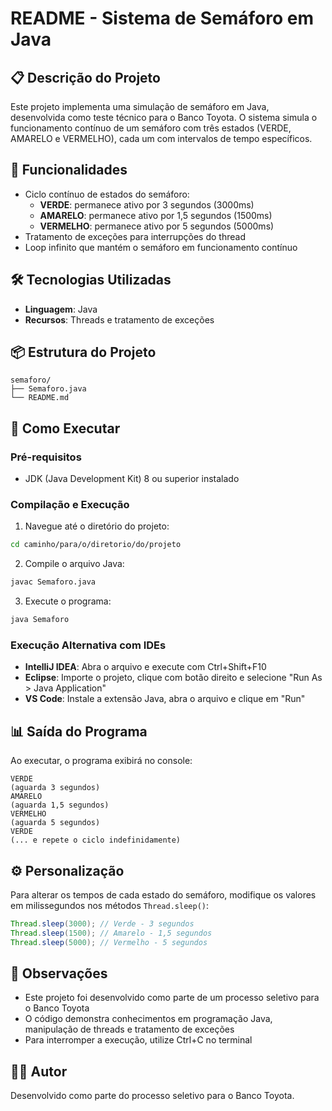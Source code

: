 # README - Sistema de Semáforo em Java

## 📋 Descrição do Projeto

Este projeto implementa uma simulação de semáforo em Java, desenvolvida como teste técnico para o Banco Toyota. O sistema simula o funcionamento contínuo de um semáforo com três estados (VERDE, AMARELO e VERMELHO), cada um com intervalos de tempo específicos.

## 🚦 Funcionalidades

- Ciclo contínuo de estados do semáforo:
    - **VERDE**: permanece ativo por 3 segundos (3000ms)
    - **AMARELO**: permanece ativo por 1,5 segundos (1500ms)
    - **VERMELHO**: permanece ativo por 5 segundos (5000ms)
- Tratamento de exceções para interrupções do thread
- Loop infinito que mantém o semáforo em funcionamento contínuo

## 🛠️ Tecnologias Utilizadas

- **Linguagem**: Java
- **Recursos**: Threads e tratamento de exceções

## 📦 Estrutura do Projeto

```
semaforo/
├── Semaforo.java
└── README.md
```

## 🔧 Como Executar

### Pré-requisitos
- JDK (Java Development Kit) 8 ou superior instalado

### Compilação e Execução

1. Navegue até o diretório do projeto:
```bash
cd caminho/para/o/diretorio/do/projeto
```

2. Compile o arquivo Java:
```bash
javac Semaforo.java
```

3. Execute o programa:
```bash
java Semaforo
```

### Execução Alternativa com IDEs
- **IntelliJ IDEA**: Abra o arquivo e execute com Ctrl+Shift+F10
- **Eclipse**: Importe o projeto, clique com botão direito e selecione "Run As > Java Application"
- **VS Code**: Instale a extensão Java, abra o arquivo e clique em "Run"

## 📊 Saída do Programa

Ao executar, o programa exibirá no console:

```
VERDE
(aguarda 3 segundos)
AMARELO  
(aguarda 1,5 segundos)
VERMELHO
(aguarda 5 segundos)
VERDE
(... e repete o ciclo indefinidamente)
```

## ⚙️ Personalização

Para alterar os tempos de cada estado do semáforo, modifique os valores em milissegundos nos métodos `Thread.sleep()`:

```java
Thread.sleep(3000); // Verde - 3 segundos
Thread.sleep(1500); // Amarelo - 1,5 segundos  
Thread.sleep(5000); // Vermelho - 5 segundos
```

## 📝 Observações

- Este projeto foi desenvolvido como parte de um processo seletivo para o Banco Toyota
- O código demonstra conhecimentos em programação Java, manipulação de threads e tratamento de exceções
- Para interromper a execução, utilize Ctrl+C no terminal

## 👨‍💻 Autor

Desenvolvido como parte do processo seletivo para o Banco Toyota.